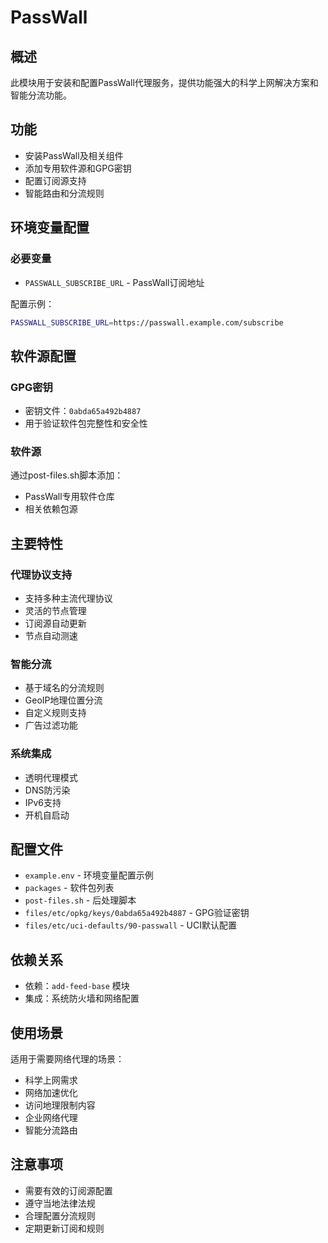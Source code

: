 # PassWall

## 概述

此模块用于安装和配置PassWall代理服务，提供功能强大的科学上网解决方案和智能分流功能。

## 功能

- 安装PassWall及相关组件
- 添加专用软件源和GPG密钥
- 配置订阅源支持
- 智能路由和分流规则

## 环境变量配置

### 必要变量
- `PASSWALL_SUBSCRIBE_URL` - PassWall订阅地址

配置示例：
```bash
PASSWALL_SUBSCRIBE_URL=https://passwall.example.com/subscribe
```

## 软件源配置

### GPG密钥
- 密钥文件：`0abda65a492b4887`
- 用于验证软件包完整性和安全性

### 软件源
通过post-files.sh脚本添加：
- PassWall专用软件仓库
- 相关依赖包源

## 主要特性

### 代理协议支持
- 支持多种主流代理协议
- 灵活的节点管理
- 订阅源自动更新
- 节点自动测速

### 智能分流
- 基于域名的分流规则
- GeoIP地理位置分流
- 自定义规则支持
- 广告过滤功能

### 系统集成
- 透明代理模式
- DNS防污染
- IPv6支持
- 开机自启动

## 配置文件

- `example.env` - 环境变量配置示例
- `packages` - 软件包列表
- `post-files.sh` - 后处理脚本
- `files/etc/opkg/keys/0abda65a492b4887` - GPG验证密钥
- `files/etc/uci-defaults/90-passwall` - UCI默认配置

## 依赖关系

- 依赖：`add-feed-base` 模块
- 集成：系统防火墙和网络配置

## 使用场景

适用于需要网络代理的场景：
- 科学上网需求
- 网络加速优化
- 访问地理限制内容
- 企业网络代理
- 智能分流路由

## 注意事项

- 需要有效的订阅源配置
- 遵守当地法律法规
- 合理配置分流规则
- 定期更新订阅和规则